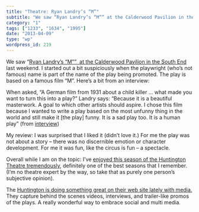 ```yaml
---
title: "Theatre: Ryan Landry’s “M”"
subtitle: "We saw “Ryan Landry’s “M”” at the Calderwood Pavilion in the South End"
category: "1"
tags: ["1233", "1634", "1995"]
date: "2013-04-09"
type: "wp"
wordpress_id: 219
---
```

We saw “[Ryan Landry’s “M””  at the Calderwood Pavilion in the South End](http://www.goldstar.com/e/65476) last weekend. I started out a bit suspiciously when the playwright (who’s not famous) name is part of the name of the play being promoted. The play is based on a famous film “M”. Here’s a bit from an interview:

> 
When asked, “A German film from 1931 about a child killer … what made you want to turn this into a play?” Landry says: “Because it is a beautiful masterwork. A goal to which other artists should aspire. I chose this film because I wanted to write a play based on the most unfunny thing in the world and still make it [the play] funny. It is a sad play too. It is a human play” (from [interview](http://www.boston.com/lifestyle/blogs/bostonspirit/2013/03/ryan_landry_dishes_on_m_at_the.html))

My review: I was surprised that I liked it (didn’t love it.) For me the play was not about a story – there was no discernible emotion or character development. For me it was fun, like the circus is fun – a spectacle.

Overall while I am on the topic: I’ve [enjoyed this season of the Huntington Theatre tremendously](http://www.huntingtontheatre.org), definitely one of the best seasons that I remember. (I’m no theatre expert by the way, so take that as purely one person’s subjective opinion). 

The [Huntington is doing something great on their web site lately with media.](http://www.huntingtontheatre.org/season/2012-2013/m/) They capture behind the scenes videos, interviews, and trailer-like promos of the plays. A really wonderful way to embrace social and multi media.